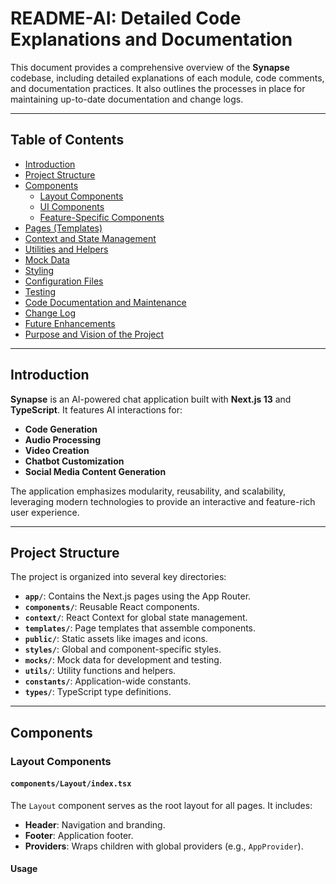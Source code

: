 # README-AI: Detailed Code Explanations and Documentation

This document provides a comprehensive overview of the **Synapse** codebase, including detailed explanations of each module, code comments, and documentation practices. It also outlines the processes in place for maintaining up-to-date documentation and change logs.

---

## Table of Contents

- [Introduction](#introduction)
- [Project Structure](#project-structure)
- [Components](#components)
  - [Layout Components](#layout-components)
  - [UI Components](#ui-components)
  - [Feature-Specific Components](#feature-specific-components)
- [Pages (Templates)](#pages-templates)
- [Context and State Management](#context-and-state-management)
- [Utilities and Helpers](#utilities-and-helpers)
- [Mock Data](#mock-data)
- [Styling](#styling)
- [Configuration Files](#configuration-files)
- [Testing](#testing)
- [Code Documentation and Maintenance](#code-documentation-and-maintenance)
- [Change Log](#change-log)
- [Future Enhancements](#future-enhancements)
- [Purpose and Vision of the Project](#purpose-and-vision-of-the-project)

---

## Introduction

**Synapse** is an AI-powered chat application built with **Next.js 13** and **TypeScript**. It features AI interactions for:

- **Code Generation**
- **Audio Processing**
- **Video Creation**
- **Chatbot Customization**
- **Social Media Content Generation**

The application emphasizes modularity, reusability, and scalability, leveraging modern technologies to provide an interactive and feature-rich user experience.

---

## Project Structure

The project is organized into several key directories:

- **`app/`**: Contains the Next.js pages using the App Router.
- **`components/`**: Reusable React components.
- **`context/`**: React Context for global state management.
- **`templates/`**: Page templates that assemble components.
- **`public/`**: Static assets like images and icons.
- **`styles/`**: Global and component-specific styles.
- **`mocks/`**: Mock data for development and testing.
- **`utils/`**: Utility functions and helpers.
- **`constants/`**: Application-wide constants.
- **`types/`**: TypeScript type definitions.

---

## Components

### Layout Components

#### `components/Layout/index.tsx`

The `Layout` component serves as the root layout for all pages. It includes:

- **Header**: Navigation and branding.
- **Footer**: Application footer.
- **Providers**: Wraps children with global providers (e.g., `AppProvider`).

#### Usage 